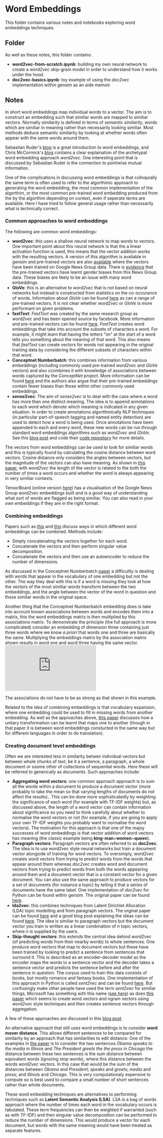 # Word Embeddings

This folder contains various notes and notebooks exploring word embeddings techniques.

## Folder
As well as these notes, this folder contains:
* **word2vec-from-scratch.ipynb**: building my own neural network to create a _word2vec_ skip-gram model in order to understand how it works under the hood.
* **doc2vec-basics.ipynb**: toy example of using the _doc2vec_ implementation within gensim as an aide memoir.

## Notes
In short word embeddings map individual words to a vector. The aim is to construct an embedding such that similiar words are mapped to similiar vectors. 
Normally *similarity* is defined in terms of *semantic similarity*, words which are similiar in meaning rather than necessarily looking similiar. Most 
methods deduce semantic similarity by looking at whether words often appear with the same words around them.

Sebastian Ruder's [blog](http://ruder.io/word-embeddings-1/) is a great introduction to word embeddings, and Chris McCormick's [blog](http://mccormickml.com/2016/04/19/word2vec-tutorial-the-skip-gram-model/) contains a clear explaination of the archetypal word embedding approach _word2vec_. One interesting point that is discussed by Sebastian Ruder is the connection to pointwise mutual information.

One of the complications in discussing word embeddings is that colloquially the same term is often used to refer to the algorthimic approach to generating the word embedding, the most common implementation of the algorthim, or the most common pre-trained word embedding produced from the by the algorthim depending on context, even if seperate terms are available. Here I have tried to follow general usage rather than necessarily what is technically correct.

### Common approaches to word embeddings

The following are common word embeddings:
* **word2vec**: this uses a shallow neural network to map words to vectors. One important point about this neural network is that the a linear activation function is used, this means that the vector addition works with the resulting vectors. A version of this algorithm is available in gensim and pre-trained vectors are also [available](https://code.google.com/archive/p/word2vec/) where the vectors have been trained on Google News Group data. There is [evidence](https://arxiv.org/abs/1607.06520) that the pre-trained vectors have learnt gender biases from this News Group data. These biases are likely to be an issue with many word embeddings.
* **GloVe**: this is an alternative to _word2vec_ that is not based on neural networks but instead is constructed from statistics on the co-occurance of words. Information about _GloVe_ can be found [here](https://nlp.stanford.edu/projects/glove/) as can a range of pre-trained vectors. It is not clear whether _word2vec_ or _GloVe_ is more performant on given problems. 
* **fastText**: _FastText_ was created by the same research group as _word2vec_ and has been opened source by facebook. More information and pre-trained vectors can be found [here](https://github.com/facebookresearch/fastText). _FastText_ creates word embeddings that take into account the subsets of characters a word. For example, it might learn that having the letters "im" at the start of a word tells you something about the meaning of that word. This also means that _fastText_ can create vectors for words not appearing in the original training data by considering the different subsets of characters within that word.
* **Conceptnet Numberbatch**: this combines information from various embeddings (including commonly used pre-trained _word2vec_ and _GloVe_ vectors) and also ccombines it with knowledge of associations between words captured by the _ConceptNet_ project. More information can be found [here](https://github.com/commonsense/conceptnet-numberbatch) and the authors also argue that their pre-trained embeddings contain fewer biases than those within other commonly used embeddings. 
* **sense2vec**: The aim of _sense2vec_ is to deal with the case where a word has more than one distinct meaning. The idea is to append annotations to each word which denote which meaning is indicated in any given situation. In order to create annotations algorithmically NLP techniques (in particular part-of-speech tagging and named entity detection) are used to detect how a word is being used. Once annotations have been appended to each and every word, these new words can be run through standard word embeddings algorithms such as _word2vec_ and _GloVe_. See this [blog post](https://explosion.ai/blog/sense2vec-with-spacy) and code their [code repository](https://github.com/explosion/sense2vec) for more details.


The vectors from word embeddings can be used to look for similiar words and this is typically found by calculating the cosine distance between word vectors. Cosine distance only considers the angles between vectors, but the magnitude of the vectors can also have meaning. As shown in [this paper](https://arxiv.org/abs/1508.02297), with _word2vec_ the length of the vector is related to the both the number of times a word occurs and whether the word is always appearing in very similiar contexts.

TensorBoard (online version [here](http://projector.tensorflow.org/)) has a visualisation of the Google News Group _word2vec_ embeddings built and is a good way of understanding what sort of words are flagged as being similiar. You can also read in your own embeddings if they are in the right format.

### Combining embeddings

Papers such as [this](https://pdfs.semanticscholar.org/343d/39534682bb7b2eec14f573360877eb80cd59.pdf) and [this](https://arxiv.org/abs/1604.01692) discuss ways in which different word embeddings can be combined. Methods include:
* Simply concatenating the vectors together for each word.
* Concatenate the vectors and then perform singular value decomposition.
* Concatenate the vectors and then use an autoencoder to reduce the number of dimensions.

As discussed in the Conceptnet Numberbatch [paper](https://arxiv.org/abs/1604.01692) a difficultly is dealing with words that appear in the vocabulary of one embedding but not the other. The way they deal with this is if a word is missing they look at how the vectors of the most similiar words transform between the two embeddings, and the angle between the vector of the word in question and these similiar words in the original space.

Another thing that the Conceptnet Numberbatch embedding does is take into account known associations between words and encodes them into a matrix, this the word embeddings matrix is then multiplied by this associations matrix. To demonstrate the principle (the full approach is more complicated) consider an embedding of dimension three containing just three words where we know _a priori_ that words one and three are basically the same. Multiplying the embeddings matrix by the association matrix shown results in word one and word three having the same vector.
   ![equation](https://latex.codecogs.com/gif.latex?%5Cbegin%7Bbmatrix%7D%201%20%26%200%20%26%20%5Cfrac12%20%5C%5C%200%20%26%201%20%26%200%20%5C%5C%20%5Cfrac12%20%26%200%20%26%201%20%5Cend%7Bbmatrix%7D%20%5Cbegin%7Bbmatrix%7D%20%5Ctextrm%7B%20---%7D%20%26%20%5Ctextrm%7B%5Cbf%20word1%7D%20%26%20%5Ctextrm%7B---%20%7D%20%5C%5C%20%5Ctextrm%7B%20---%7D%20%26%20%5Ctextrm%7B%5Cbf%20word2%7D%20%26%20%5Ctextrm%7B---%20%7D%20%5C%5C%20%5Ctextrm%7B%20---%7D%20%26%20%5Ctextrm%7B%5Cbf%20word3%7D%20%26%20%5Ctextrm%7B---%20%7D%20%5Cend%7Bbmatrix%7D%20%3D%20%5Cbegin%7Bbmatrix%7D%20%5Ctextrm%7B%20---%7D%20%26%20%5Ctextrm%7B%5Cbf%20word1%7D&plus;%5Ctextrm%7B%5Cbf%20word3%7D%20%26%20%5Ctextrm%7B---%20%7D%20%5C%5C%20%5Ctextrm%7B%20---%7D%20%26%20%5Ctextrm%7B%5Cbf%20word2%7D%20%26%20%5Ctextrm%7B---%20%7D%20%5C%5C%20%5Ctextrm%7B%20---%7D%20%26%20%5Ctextrm%7B%5Cbf%20word1%7D&plus;%5Ctextrm%7B%5Cbf%20word3%7D%20%26%20%5Ctextrm%7B---%20%7D%20%5Cend%7Bbmatrix%7D)

The associations do not have to be as strong as that shown in this example.

Related to the idea of combining embeddings is that vocabulary expansion, where one embedding could be used to fill in missing words from another embedding. As well as the approaches above, [this paper](https://arxiv.org/pdf/1506.06726.pdf) discusses how a unitary transformation can be learnt that maps one to another (though in that paper it is between word embeddings constucted in the same way but for different languages in order to do translation).

### Creating document level embeddings

Often we are interested less in similarity betwen individual vectors but between whole chunks of text, be it a sentence, a paragraph, a whole document or ssome other of collections of sequential words. Here these will be referred to generically as _documents_. Such approaches include:

* **Aggregating word vectors**: one common approach approach is to sum all the words within a document to produce a document vector (more probably to take the mean so that varying lengths of documents do not affect the results).. This can be done more sophisticatedly by weighting the significance of each word (for example with TF-IDF weights) but, as discussed above, the length of a word vector can contain information about significance so you need to think carefully about whether to normalise the word vectors or not (for example, if you are going to apply your own TF-IDF weights you probably want to normalise the word vectors). The motivation for this approach is that one of the majoy successes of word embeddings is that vector addition of word vectors has meaning (the classic example being **king**-**man**+**women**~**queen**).
* **Paragraph vectors**: Paragraph vectors are often referred to as **doc2vec**. The idea is to use _word2vec_ style neural networks but train a document vector alongside of training for word vectors. To oversimply, _word2vec_ creates word vectors from trying to predict words from the words that appear around them whereas _doc2vec_ creates word and document vectors from trying to predict words from both the words appearing around them and a document vector that is a constant vector for a given document. You can also use the same approach to produce vectors for a set of documents (for instance a topic) by telling it that a series of documents have the same label. One implementation of _doc2vec_ for Python can be found within gensim. The original paper can be found [here](https://cs.stanford.edu/~quocle/paragraph_vector.pdf).
* **lda2vec**: this combines techniques from Latent Dirichlet Allocation (LDA) topic modelling and from paragraph vectors. The orginal paper can be found [here](https://arxiv.org/abs/1605.02019) and a good blog post explaining the ideas can be found [here](http://multithreaded.stitchfix.com/blog/2016/05/27/lda2vec/#topic=38&lambda=1&term=). The idea is similiar to paragraph vectors but the document vector you train is written as a linear combination of _n_ topic vectors, where _n_ is supplied by the users. 
* **Skip-thought vectors**: this extends the central idea dehind _word2vec_ (of predicting words from their nearby words) to whole sentences. One produce word vectors that map to document vectors but these have been trained by looking to predict a sentence from sentences that surround it. This is described as an encoder-decoder model as the encoder maps the words to a sentence vector and the decoder takes a sentence vector and predicts the sentence before and after the sentence in question. The corpus used to train this data consists of books, but mostly romance and fantasy books. One implementation of this approach in Python is called _sent2vec_ and can be found [here](https://github.com/ryankiros/skip-thoughts). But confusingly make other people have used the term _sent2vec_ for similiar things, Microsoft has something with this name ([see here](https://www.microsoft.com/en-us/research/project/dssm/)) as does [this paper](https://arxiv.org/pdf/1703.02507.pdf) which seems to create word vectors and ngram vectors using _word2vec_ style techniques and then creates sentence vectors through aggregation. 

A few of these approaches are discussed in this [blog post](https://www.kernix.com/blog/similarity-measure-of-textual-documents_p12).

An alternative approach that still uses word embeddings is to consider **word mover distance**. This allows different sentences to be compared for similarity by an approach that has similarities to edit distance. One of the examples in [the paper](http://proceedings.mlr.press/v37/kusnerb15.pdf) is to consider the two sentences *Obama speaks to the media in Illinois* and *The President greets the the press in Chicago* the distance between these two sentences is the sum distance between equivalent words (ignoring stop words), where this distance between the words _word2vec_ vectors. In this case that would be the sum of the distances between *Obama* and *President*; *speaks* and *greets*; *media* and *press*; and *Illinois* and *Chicago*. This is very computationaly expensive to compute so is best used to compare a small number of short sentences rather than whole documents. 

These word embedding techniques are alternatives to performing techniques such as **Latent Semantic Analysis (LSA)**. LSA is a bag of words approach where the number of times each word in the vocabulary occurs is tabulated. These term frequencies can then be weighted if warranted (such as with TF-IDF) and then singular value decomposition can be performed to reduce the number of dimensions. This would produce a vector for each document, but words with the same meaning would have been treated as separate features. 

